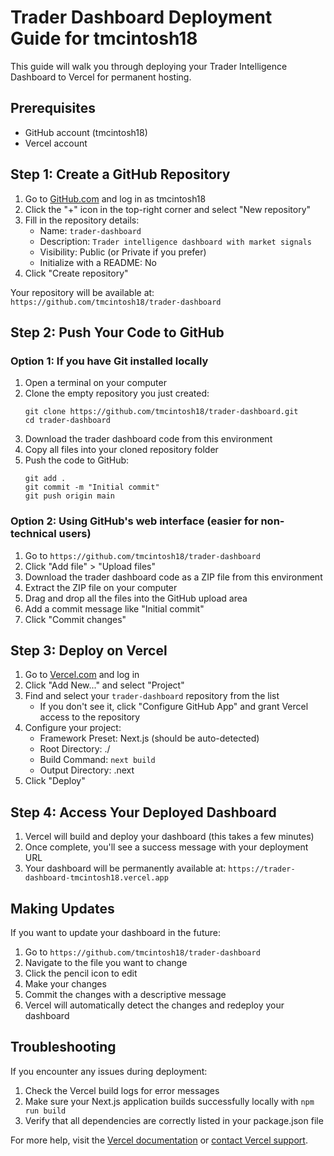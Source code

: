 # Trader Dashboard Deployment Guide for tmcintosh18

This guide will walk you through deploying your Trader Intelligence Dashboard to Vercel for permanent hosting.

## Prerequisites
- GitHub account (tmcintosh18)
- Vercel account

## Step 1: Create a GitHub Repository

1. Go to [GitHub.com](https://github.com) and log in as tmcintosh18
2. Click the "+" icon in the top-right corner and select "New repository"
3. Fill in the repository details:
   - Name: `trader-dashboard`
   - Description: `Trader intelligence dashboard with market signals`
   - Visibility: Public (or Private if you prefer)
   - Initialize with a README: No
4. Click "Create repository"

Your repository will be available at: `https://github.com/tmcintosh18/trader-dashboard`

## Step 2: Push Your Code to GitHub

### Option 1: If you have Git installed locally
1. Open a terminal on your computer
2. Clone the empty repository you just created:
   ```
   git clone https://github.com/tmcintosh18/trader-dashboard.git
   cd trader-dashboard
   ```
3. Download the trader dashboard code from this environment
4. Copy all files into your cloned repository folder
5. Push the code to GitHub:
   ```
   git add .
   git commit -m "Initial commit"
   git push origin main
   ```

### Option 2: Using GitHub's web interface (easier for non-technical users)
1. Go to `https://github.com/tmcintosh18/trader-dashboard`
2. Click "Add file" > "Upload files"
3. Download the trader dashboard code as a ZIP file from this environment
4. Extract the ZIP file on your computer
5. Drag and drop all the files into the GitHub upload area
6. Add a commit message like "Initial commit"
7. Click "Commit changes"

## Step 3: Deploy on Vercel

1. Go to [Vercel.com](https://vercel.com) and log in
2. Click "Add New..." and select "Project"
3. Find and select your `trader-dashboard` repository from the list
   - If you don't see it, click "Configure GitHub App" and grant Vercel access to the repository
4. Configure your project:
   - Framework Preset: Next.js (should be auto-detected)
   - Root Directory: ./
   - Build Command: `next build`
   - Output Directory: .next
5. Click "Deploy"

## Step 4: Access Your Deployed Dashboard

1. Vercel will build and deploy your dashboard (this takes a few minutes)
2. Once complete, you'll see a success message with your deployment URL
3. Your dashboard will be permanently available at:
   `https://trader-dashboard-tmcintosh18.vercel.app`

## Making Updates

If you want to update your dashboard in the future:

1. Go to `https://github.com/tmcintosh18/trader-dashboard`
2. Navigate to the file you want to change
3. Click the pencil icon to edit
4. Make your changes
5. Commit the changes with a descriptive message
6. Vercel will automatically detect the changes and redeploy your dashboard

## Troubleshooting

If you encounter any issues during deployment:

1. Check the Vercel build logs for error messages
2. Make sure your Next.js application builds successfully locally with `npm run build`
3. Verify that all dependencies are correctly listed in your package.json file

For more help, visit the [Vercel documentation](https://vercel.com/docs) or [contact Vercel support](https://vercel.com/help).
